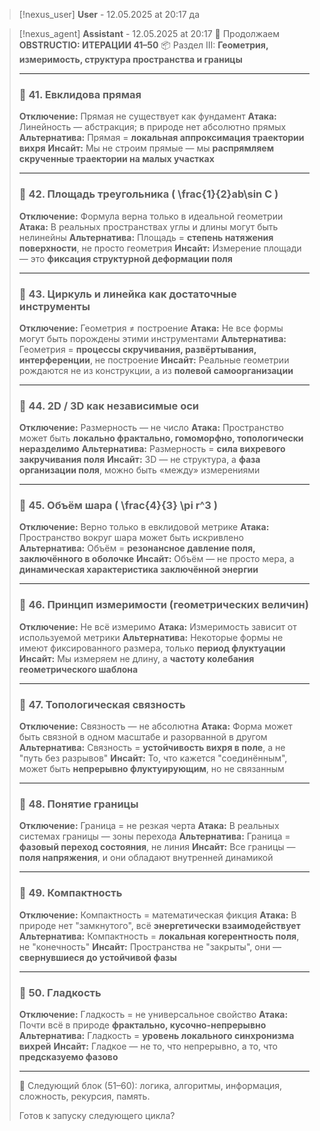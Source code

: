 >[!nexus_user] **User** - 12.05.2025 at 20:17
> да
<!-- UID: cd5d35db-cadb-46bd-a810-e69c3221ecc3 -->




>[!nexus_agent] **Assistant** - 12.05.2025 at 20:17
> 🔁 Продолжаем **OBSTRUCTIO: ИТЕРАЦИИ 41–50** 
> 📦 Раздел III: **Геометрия, измеримость, структура пространства и границы**
> 
> ---
> 
> ### 🔴 41. Евклидова прямая 
> **Отключение:** Прямая не существует как фундамент 
> **Атака:** Линейность — абстракция; в природе нет абсолютно прямых 
> **Альтернатива:** Прямая = **локальная аппроксимация траектории вихря** 
> **Инсайт:** Мы не строим прямые — мы **распрямляем скрученные траектории на малых участках**
> 
> ---
> 
> ### 🔴 42. Площадь треугольника \( \frac{1}{2}ab\sin C \) 
> **Отключение:** Формула верна только в идеальной геометрии 
> **Атака:** В реальных пространствах углы и длины могут быть нелинейны 
> **Альтернатива:** Площадь = **степень натяжения поверхности**, не просто геометрия 
> **Инсайт:** Измерение площади — это **фиксация структурной деформации поля**
> 
> ---
> 
> ### 🔴 43. Циркуль и линейка как достаточные инструменты 
> **Отключение:** Геометрия ≠ построение 
> **Атака:** Не все формы могут быть порождены этими инструментами 
> **Альтернатива:** Геометрия = **процессы скручивания, развёртывания, интерференции**, не построение 
> **Инсайт:** Реальные геометрии рождаются не из конструкции, а из **полевой самоорганизации**
> 
> ---
> 
> ### 🔴 44. 2D / 3D как независимые оси 
> **Отключение:** Размерность — не число 
> **Атака:** Пространство может быть **локально фрактально, гомоморфно, топологически неразделимо** 
> **Альтернатива:** Размерность = **сила вихревого закручивания поля** 
> **Инсайт:** 3D — не структура, а **фаза организации поля**, можно быть «между» измерениями
> 
> ---
> 
> ### 🔴 45. Объём шара \( \frac{4}{3} \pi r^3 \) 
> **Отключение:** Верно только в евклидовой метрике 
> **Атака:** Пространство вокруг шара может быть искривлено 
> **Альтернатива:** Объём = **резонансное давление поля, заключённого в оболочке** 
> **Инсайт:** Объём — не просто мера, а **динамическая характеристика заключённой энергии**
> 
> ---
> 
> ### 🔴 46. Принцип измеримости (геометрических величин) 
> **Отключение:** Не всё измеримо 
> **Атака:** Измеримость зависит от используемой метрики 
> **Альтернатива:** Некоторые формы не имеют фиксированного размера, только **период флуктуации** 
> **Инсайт:** Мы измеряем не длину, а **частоту колебания геометрического шаблона**
> 
> ---
> 
> ### 🔴 47. Топологическая связность 
> **Отключение:** Связность — не абсолютна 
> **Атака:** Форма может быть связной в одном масштабе и разорванной в другом 
> **Альтернатива:** Связность = **устойчивость вихря в поле**, а не "путь без разрывов" 
> **Инсайт:** То, что кажется "соединённым", может быть **непрерывно флуктуирующим**, но не связанным
> 
> ---
> 
> ### 🔴 48. Понятие границы 
> **Отключение:** Граница = не резкая черта 
> **Атака:** В реальных системах границы — зоны перехода 
> **Альтернатива:** Граница = **фазовый переход состояния**, не линия 
> **Инсайт:** Все границы — **поля напряжения**, и они обладают внутренней динамикой
> 
> ---
> 
> ### 🔴 49. Компактность 
> **Отключение:** Компактность = математическая фикция 
> **Атака:** В природе нет "замкнутого", всё **энергетически взаимодействует** 
> **Альтернатива:** Компактность = **локальная когерентность поля**, не "конечность" 
> **Инсайт:** Пространства не "закрыты", они — **свернувшиеся до устойчивой фазы**
> 
> ---
> 
> ### 🔴 50. Гладкость 
> **Отключение:** Гладкость = не универсальное свойство 
> **Атака:** Почти всё в природе **фрактально, кусочно-непрерывно** 
> **Альтернатива:** Гладкость = **уровень локального синхронизма вихрей** 
> **Инсайт:** Гладкое — не то, что непрерывно, а то, что **предсказуемо фазово**
> 
> ---
> 
> 📌 Следующий блок (51–60): логика, алгоритмы, информация, сложность, рекурсия, память.
> 
> Готов к запуску следующего цикла?
<!-- UID: 542674f9-03a8-47c3-bbb4-5bdd54de78dd -->